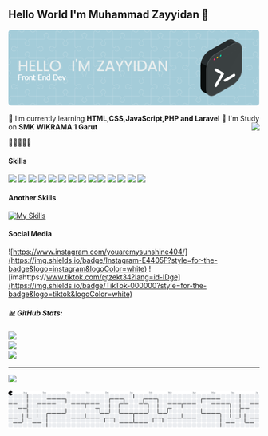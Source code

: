 ## Hello World I'm Muhammad Zayyidan 👋
![zayzay99](img/github-header-image.png)
<!--
**zayzay99/zayzay99** is a ✨ _special_ ✨ repository because its `README.md` (this file) appears on your GitHub profile.

Here are some ideas to get you started:

- 🔭 I’m currently working on ...
- 🌱 I’m currently learning ...
- 👯 I’m looking to collaborate on ...
- 🤔 I’m looking for help with ...
- 💬 Ask me about ...
- 📫 How to reach me: ...
- 😄 Pronouns: ...
- ⚡ Fun fact: ...
-->


🌱 I’m currently learning **HTML,CSS,JavaScript,PHP and Laravel**
🏫 I'm Study on **SMK WIKRAMA 1 Garut**<img align="right" height="150" src="https://i.imgflip.com/65efzo.gif"  />

🤪😳😳😳🥶


#### Skills

<img src="https://img.shields.io/badge/Bootstrap-563D7C?style=for-the-badge&logo=bootstrap&logoColor=white" />
<img src="https://img.shields.io/badge/Laravel-FF2D20?style=for-the-badge&logo=laravel&logoColor=white"/>
<img src="https://img.shields.io/badge/Xampp-F37623?style=for-the-badge&logo=xampp&logoColor=white"/>
<img src="https://img.shields.io/badge/FIFA-B7312F?style=for-the-badge&logo=fifa&logoColor=white"/>
<img src="https://img.shields.io/badge/Riot_Games-D32936?style=for-the-badge&logo=riot-games&logoColor=white"/>
<img src="https://img.shields.io/badge/Valorant-fa4454?style=for-the-badge&logo=valorant&logoColor=white"/>
<img src="https://img.shields.io/badge/Discord-5865F2?style=for-the-badge&logo=discord&logoColor=white"/>
<img src="https://img.shields.io/badge/replit-667881?style=for-the-badge&logo=replit&logoColor=white"/>
<img src="https://img.shields.io/badge/Visual_Studio_Code-0078D4?style=for-the-badge&logo=visual%20studio%20code&logoColor=white"/>
<img src="https://img.shields.io/badge/Visual_Studio-5C2D91?style=for-the-badge&logo=visual%20studio&logoColor=white"/>
<img src="https://img.shields.io/badge/HTML5-E34F26?style=for-the-badge&logo=html5&logoColor=white"/>
<img src="https://img.shields.io/badge/JavaScript-323330?style=for-the-badge&logo=javascript&logoColor=F7DF1E"/>
<img src="https://img.shields.io/badge/PHP-777BB4?style=for-the-badge&logo=php&logoColor=white"/>
<img src="https://img.shields.io/badge/GitHub-100000?style=for-the-badge&logo=github&logoColor=white"/>




#### Another Skills

[![My Skills](https://skillicons.dev/icons?i=css,gcp,mysql,react,tailwind,vscode&perline=3)](https://skillicons.dev)

#### Social Media

![https://www.instagram.com/youaremysunshine404/](https://img.shields.io/badge/Instagram-E4405F?style=for-the-badge&logo=instagram&logoColor=white)
![imahttps://www.tiktok.com/@zekt34?lang=id-IDge](https://img.shields.io/badge/TikTok-000000?style=for-the-badge&logo=tiktok&logoColor=white)





##### 📊 GitHub Stats:

![](https://github-readme-stats.vercel.app/api?username=zayzay99&theme=tokyonight&hide_border=false&include_all_commits=false&count_private=false)<br/>
![](https://nirzak-streak-stats.vercel.app/?user=zayzay99&theme=tokyonight&hide_border=false)<br/>
![](https://github-readme-stats.vercel.app/api/top-langs/?username=zayzay99&theme=tokyonight&hide_border=false&include_all_commits=false&count_private=false&layout=compact)

---
[![](https://visitcount.itsvg.in/api?id=zayzay99&icon=0&color=0)](https://visitcount.itsvg.in)

<!-- Proudly created with GPRM ( https://gprm.itsvg.in ) -->



























<picture>
  <source media="(prefers-color-scheme: dark)" srcset="https://raw.githubusercontent.com/zayzay99/zayzay99/output/pacman-contribution-graph-dark.svg">
  <source media="(prefers-color-scheme: light)" srcset="https://raw.githubusercontent.com/zayzay99/zayzay99/output/pacman-contribution-graph.svg">
  <img alt="pacman contribution graph" src="https://raw.githubusercontent.com/zayzay99/zayzay99/output/pacman-contribution-graph.svg">
</picture>

###







































<!-- <img src=""/>
<img src=""/>
<img src=""/> -->